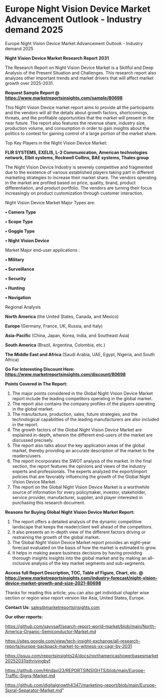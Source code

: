 # Europe Night Vision Device Market Advancement Outlook - Industry demand 2025
Europe Night Vision Device Market Advancement Outlook - Industry demand 2025

<strong>Night Vision Device Market Research Report 2031</strong>

The Research Report on Night Vision Device Market is a Skillful and Deep Analysis of the Present Situation and Challenges. This research report also analyzes other important trends and market drivers that will affect market growth over 2025-2031.

<strong>Request Sample Report @ <a href=https://www.marketreportsinsights.com/sample/80698>https://www.marketreportsinsights.com/sample/80698</a></strong>

This Night Vision Device market report aims to provide all the participants and the vendors will all the details about growth factors, shortcomings, threats, and the profitable opportunities that the market will present in the near future. The report also features the revenue share, industry size, production volume, and consumption in order to gain insights about the politics to contest for gaining control of a large portion of the market share.

Top Key Players in the Night Vision Device Market:

<strong>FLIR SYSTEMS, EXELIS, L-3 Communication, American technologies network, Elbit systems, Rockwell Collins, BAE systems, Thales group</strong>

The Night Vision Device Industry is severely competitive and fragmented due to the existence of various established players taking part in different marketing strategies to increase their market share. The vendors operating in the market are profiled based on price, quality, brand, product differentiation, and product portfolio. The vendors are turning their focus increasingly on product customization through customer interaction.

Night Vision Device Market Major Types are:

<strong>• Camera Type

• Scope Type

• Goggle Type

• Night Vision Device</strong>

Market Major end-user applications :

<strong>• Military

• Surveillance

• Security

• Hunting

• Navigation</strong>

Regional Analysis

</u><strong><b>North America</b></strong> (the United States, Canada, and Mexico)

<strong><b>Europe </b></strong>(Germany, France, UK, Russia, and Italy)

<strong><b>Asia-Pacific</b></strong> (China, Japan, Korea, India, and Southeast Asia)

<strong><b>South America</b></strong> (Brazil, Argentina, Colombia, etc.)

<strong><b>The Middle East and Africa</b></strong> (Saudi Arabia, UAE, Egypt, Nigeria, and South Africa)

<strong>Go For Interesting Discount Here: <a href=https://www.marketreportsinsights.com/discount/80698>https://www.marketreportsinsights.com/discount/80698</a></strong>

<strong>Points Covered in The Report:</strong>
<ol>
  <li>The major points considered in the Global Night Vision Device Market report include the leading competitors operating in the global market.</li>
  <li>The report also contains the company profiles of the players operating in the global market.</li>
  <li>The manufacture, production, sales, future strategies, and the technological capabilities of the leading manufacturers are also included in the report.</li>
  <li>The growth factors of the Global Night Vision Device Market are explained in-depth, wherein the different end-users of the market are discussed precisely.</li>
  <li>The report also talks about the key application areas of the global market, thereby providing an accurate description of the market to the readers/users.</li>
  <li>The report incorporates the SWOT analysis of the market. In the final section, the report features the opinions and views of the industry experts and professionals. The experts analyzed the export/import policies that are favorably influencing the growth of the Global Night Vision Device Market.</li>
  <li>The report on the Global Night Vision Device Market is a worthwhile source of information for every policymaker, investor, stakeholder, service provider, manufacturer, supplier, and player interested in purchasing this research document.</li>
</ol>
<strong>Reasons for Buying Global Night Vision Device Market Report:</strong>

<ol>
  <li>The report offers a detailed analysis of the dynamic competitive landscape that keeps the reader/client well ahead of the competitors.</li>
  <li>It also presents an in-depth view of the different factors driving or restraining the growth of the global market.</li>
  <li>The Global Night Vision Device Market report provides an eight-year forecast evaluated on the basis of how the market is estimated to grow.</li>
  <li>It helps in making aware business decisions by having providing thorough insights insights into the global market and by making an all-inclusive analysis of the key market segments and sub-segments.</li>
</ol>
<strong>Access full Report Description, TOC, Table of Figure, Chart, etc. @ <a href=https://www.marketreportsinsights.com/industry-forecast/night-vision-device-market-growth-and-size-2021-80698>https://www.marketreportsinsights.com/industry-forecast/night-vision-device-market-growth-and-size-2021-80698</a></strong>


Thanks for reading this article; you can also get individual chapter wise section or region wise report version like Asia, United States, Europe.

<strong>Contact Us:</strong>
sales@marketreportsinsights.com

<strong>Our other reports:</strong>

<a href=https://github.com/sayysaif/search-report-world-market/blob/main/North-America-Organic-Semiconductor-Market.md>https://github.com/sayysaif/search-report-world-market/blob/main/North-America-Organic-Semiconductor-Market.md</a>

<a href=https://sites.google.com/view/tech-insight-exchange/all-research-reports/europe-backpack-market-to-witness-xx-cagr-by-2031>https://sites.google.com/view/tech-insight-exchange/all-research-reports/europe-backpack-market-to-witness-xx-cagr-by-2031</a>

<a href=https://issuu.com/reportsinsights24/docs/northamericashowerbasesmarket20252031isthrivingbyf>https://issuu.com/reportsinsights24/docs/northamericashowerbasesmarket20252031isthrivingbyf</a>

<a href=https://github.com/Hindavi23/REPORTSINSIGHTS/blob/main/Europe-Traffic-Signs-Market.md>https://github.com/Hindavi23/REPORTSINSIGHTS/blob/main/Europe-Traffic-Signs-Market.md</a>

<a href=https://github.com/digitalgrowth4347/marketing-report/blob/main/Europe-Spiral-Separator-Market.md>https://github.com/digitalgrowth4347/marketing-report/blob/main/Europe-Spiral-Separator-Market.md</a>"
